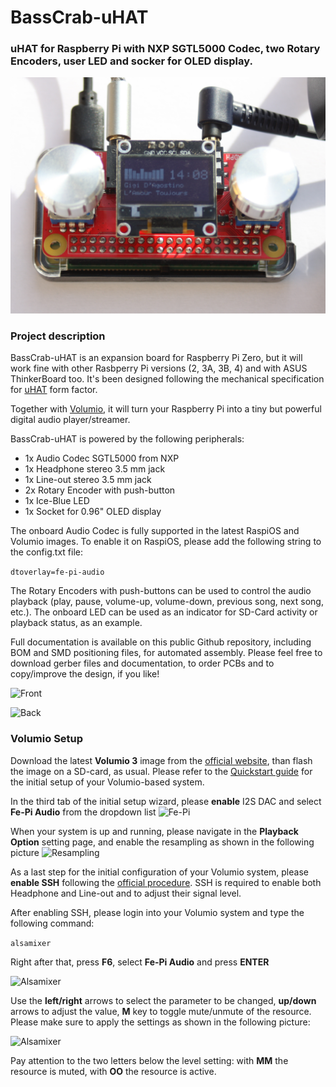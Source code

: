 # BassCrab-uHAT

### uHAT for Raspberry Pi with NXP SGTL5000 Codec, two Rotary Encoders, user LED and socker for OLED display.

![BassCrab-uHAT](https://raw.githubusercontent.com/Darmur/basscrab-uhat/main/pictures/pict05.jpg)

### Project description
BassCrab-uHAT is an expansion board for Raspberry Pi Zero, but it will work fine with other Rasbperry Pi versions (2, 3A, 3B, 4) and with ASUS ThinkerBoard too. It's been designed following the mechanical specification for [uHAT](https://github.com/raspberrypi/hats/blob/master/uhat-board-mechanical.pdf) form factor.

Together with [Volumio](https://volumio.com/), it will turn your Raspberry Pi into a tiny but powerful digital audio player/streamer.

BassCrab-uHAT is powered by the following peripherals:

- 1x Audio Codec SGTL5000 from NXP
- 1x Headphone stereo 3.5 mm jack
- 1x Line-out stereo 3.5 mm jack
- 2x Rotary Encoder with push-button
- 1x Ice-Blue LED
- 1x Socket for 0.96" OLED display

The onboard Audio Codec is fully supported in the latest RaspiOS and Volumio images.
To enable it on RaspiOS, please add the following string to the config.txt file:

```dtoverlay=fe-pi-audio```

The Rotary Encoders with push-buttons can be used to control the audio playback (play, pause, volume-up, volume-down, previous song, next song, etc.). The onboard LED can be used as an indicator for SD-Card activity or playback status, as an example.

Full documentation is available on this public Github repository, including BOM and SMD positioning files, for automated assembly. Please feel free to download gerber files and documentation, to order PCBs and to copy/improve the design, if you like!

![Front](https://raw.githubusercontent.com/Darmur/basscrab-uhat/main/pictures/front.jpg)

![Back](https://raw.githubusercontent.com/Darmur/basscrab-uhat/main/pictures/back.jpg)


### Volumio Setup

Download the latest **Volumio 3** image from the [official website](https://volumio.com/en/get-started/), than flash the image on a SD-card, as usual. Please refer to the [Quickstart guide](https://cdn.volumio.com/wp-content/uploads/2021/09/Quick-Start-Guide-Volumio.pdf) for the initial setup of your Volumio-based system.

In the third tab of the initial setup wizard, please **enable** I2S DAC and select **Fe-Pi Audio** from the dropdown list
![Fe-Pi](https://raw.githubusercontent.com/Darmur/basscrab-uhat/main/volumio_settings/audio_output.png)

When your system is up and running, please navigate in the **Playback Option** setting page, and enable the resampling as shown in the following picture
![Resampling](https://raw.githubusercontent.com/Darmur/basscrab-uhat/main/volumio_settings/audio_resampling.png)

As a last step for the initial configuration of your Volumio system, please **enable SSH** following the [official procedure](https://volumio.github.io/docs/User_Manual/SSH.html).
SSH is required to enable both Headphone and Line-out and to adjust their signal level.

After enabling SSH, please login into your Volumio system and type the following command:

```alsamixer```

Right after that, press **F6**, select **Fe-Pi Audio** and press **ENTER**

![Alsamixer](https://raw.githubusercontent.com/Darmur/basscrab-uhat/main/volumio_settings/alsamixer_select_card.png)

Use the **left/right** arrows to select the parameter to be changed, **up/down** arrows to adjust the value, **M** key to toggle mute/unmute of the resource. Please make sure to apply the settings as shown in the following picture:

![Alsamixer](https://raw.githubusercontent.com/Darmur/basscrab-uhat/main/volumio_settings/alsamixer_settings.png)

Pay attention to the two letters below the level setting: with **MM** the resource is muted, with **OO** the resource is active.
